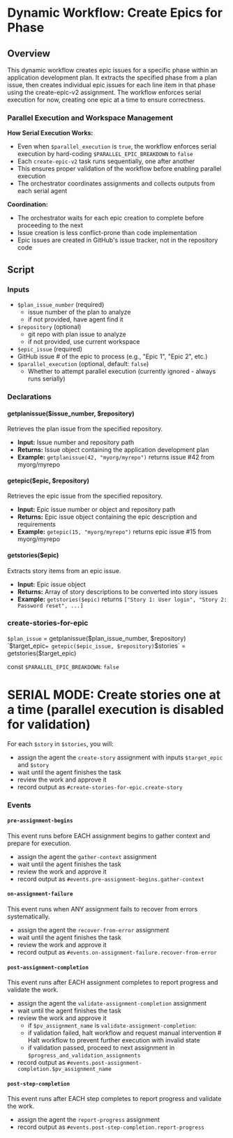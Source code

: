 # Dynamic Workflow: Create Epics for Phase

## Overview

This dynamic workflow creates epic issues for a specific phase within an application development plan. It extracts the specified phase from a plan issue, then creates individual epic issues for each line item in that phase using the create-epic-v2 assignment. The workflow enforces serial execution for now, creating one epic at a time to ensure correctness.

### Parallel Execution and Workspace Management
**How Serial Execution Works:**
- Even when `$parallel_execution` is `true`, the workflow enforces serial execution by hard-coding `$PARALLEL_EPIC_BREAKDOWN` to `false`
- Each `create-epic-v2` task runs sequentially, one after another
- This ensures proper validation of the workflow before enabling parallel execution
- The orchestrator coordinates assignments and collects outputs from each serial agent

**Coordination:**
- The orchestrator waits for each epic creation to complete before proceeding to the next
- Issue creation is less conflict-prone than code implementation
- Epic issues are created in GitHub's issue tracker, not in the repository code

## Script

### Inputs
- `$plan_issue_number` (required)
  - issue number of the plan to analyze
  - if not provided, have agent find it
- `$repository` (optional)
  - git repo with plan issue to analyze
  - if not provided, use current workspace
- `$epic_issue` (required)
 - GitHub issue # of the epic to process (e.g., "Epic 1", "Epic 2", etc.)
- `$parallel_execution` (optional, default: `false`)
  - Whether to attempt parallel execution (currently ignored - always runs serially)

### Declarations

#### getplanissue($issue_number, $repository)
Retrieves the plan issue from the specified repository.
- **Input:** Issue number and repository path
- **Returns:** Issue object containing the application development plan
- **Example:** `getplanissue(42, "myorg/myrepo")` returns issue #42 from myorg/myrepo

#### getepic($epic, $repository)
Retrieves the epic issue from the specified repository.
- **Input:** Epic issue number or object and repository path
- **Returns:** Epic issue object containing the epic description and requirements
- **Example:** `getepic(15, "myorg/myrepo")` returns epic issue #15 from myorg/myrepo

#### getstories($epic)
Extracts story items from an epic issue.
- **Input:** Epic issue object
- **Returns:** Array of story descriptions to be converted into story issues
- **Example:** `getstories($epic)` returns `["Story 1: User login", "Story 2: Password reset", ...]`


### create-stories-for-epic

`$plan_issue` = getplanissue($plan_issue_number, $repository)
`$target_epic` = getepic($epic_issue, $repository)
`$stories` = getstories($target_epic)

const `$PARALLEL_EPIC_BREAKDOWN`: `false`

# SERIAL MODE: Create stories one at a time (parallel execution is disabled for validation)
For each `$story` in `$stories`, you will:
   - assign the agent the `create-story` assignment with inputs `$target_epic` and `$story`
   - wait until the agent finishes the task
   - review the work and approve it
   - record output as `#create-stories-for-epic.create-story`

### Events

#### `pre-assignment-begins`

This event runs before EACH assignment begins to gather context and prepare for execution.

- assign the agent the `gather-context` assignment
- wait until the agent finishes the task
- review the work and approve it
- record output as `#events.pre-assignment-begins.gather-context`

#### `on-assignment-failure`

This event runs when ANY assignment fails to recover from errors systematically.

- assign the agent the `recover-from-error` assignment
- wait until the agent finishes the task
- review the work and approve it
- record output as `#events.on-assignment-failure.recover-from-error`

#### `post-assignment-completion`

This event runs after EACH assignment completes to report progress and validate the work.

- assign the agent the `validate-assignment-completion` assignment
- wait until the agent finishes the task
- review the work and approve it
   - if `$pv_assignment_name` is `validate-assignment-completion`:
   - if validation failed, halt workflow and request manual intervention # Halt workflow to prevent further execution with invalid state
   - if validation passed, proceed to next assignment in `$progress_and_validation_assignments`
- record output as `#events.post-assignment-completion.$pv_assignment_name`

#### `post-step-completion`

This event runs after EACH step completes to report progress and validate the work.

- assign the agent the `report-progress` assignment
- record output as `#events.post-step-completion.report-progress`
